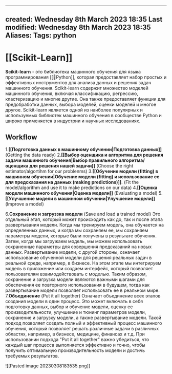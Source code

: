 
---
created: Wednesday 8th March 2023 18:35
Last modified: Wednesday 8th March 2023 18:35
Aliases: 
Tags: python
---

# [[Scikit-Learn]]


**Scikit-learn** - это библиотека машинного обучения для языка программирования [[📙Python]], которая предоставляет набор простых и эффективных инструментов для анализа данных и решения задач машинного обучения. Scikit-learn содержит множество моделей машинного обучения, включая классификацию, регрессию, кластеризацию и многие другие. Она также предоставляет функции для предобработки данных, выбора моделей, оценки моделей и многое другое. Scikit-learn является одной из наиболее популярных и используемых библиотек машинного обучения в сообществе Python и широко применяется в индустрии и научных исследованиях.

## Workflow

1.**[[Подготовка данных в машинному обучении|Подготовка данных]]** (Getting the data ready)
2.**[[Выбор оценщика и алгоритма для решения задачи машинного обучения|Выбор правильного алгоритма/оценщика для решения нашей задачи]]** (Choose the right estimator/algortihm for our problenms)
3.**[[Обучение модели (fitting) в машинном обучении|Обучение модели (fitting) и использование ее для предсказания на данных (making predictions)]]**. (Fit the model/algorithm and use it to make predictions on our data)
4.**[[Оценка модели машинного обучения|Оценка модели]]** (Evaluating a model)
5.**[[Улучшение модели в машинном обучении|Улучшение модели]]** (Improve a model)


6.**Сохранение и загруззка модели** (Save and load a trained model)
Это отдельный этап, который может происходить как до, так и после этапа развертывания модели. Когда мы тренируем модель, она обучается на определенных данных, и когда мы сохраняем ее, мы сохраняем параметры модели, которые были получены в результате обучения. Затем, когда мы загружаем модель, мы можем использовать сохраненные параметры для совершения предсказаний на новых данных.
Развертывание модели, с другой стороны, означает использование обученной модели для решения реальных задач в реальной среде, например, в бизнесе. На этом этапе мы интегрируем модель в приложение или создаем интерфейс, который позволяет пользователям взаимодействовать с моделью.
Таким образом, сохранение и загрузка модели являются важными шагами для обеспечения ее повторного использования в будущем, тогда как развертывание модели позволяет использовать ее в реальном мире.
7.**Объединение** (Put it all together)
Означает объединение всех этапов создания модели в один процесс. Это может включать в себя подготовку данных, выбор и обучение модели, оценку ее производительности, улучшение и тюнинг параметров модели, сохранение и загрузку модели, а также развертывание модели.
Такой подход позволяет создать полный и эффективный процесс машинного обучения, который позволяет решать различные задачи в различных областях, например, в бизнесе, медицине, финансах и т.д. При использовании подхода "Put it all together" важно убедиться, что каждый шаг процесса выполняется эффективно и точно, чтобы получить оптимальную производительность модели и достичь требуемых результатов.

![[Pasted image 20230308183535.png]]

